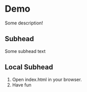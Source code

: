 # Demo

Some description!

## Subhead

Some subhead text

## Local Subhead

1. Open index.html in your browser.
2. Have fun